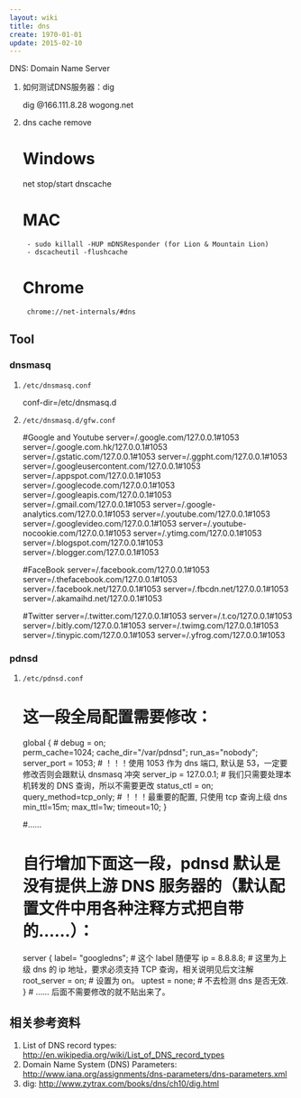 ```yaml
---
layout: wiki
title: dns
create: 1970-01-01
update: 2015-02-10
---
```

DNS: Domain Name Server

1. 如何测试DNS服务器：dig

    dig @166.111.8.28 wogong.net

2. dns cache remove

    # Windows
    net stop/start dnscache
    # MAC
        - sudo killall -HUP mDNSResponder (for Lion & Mountain Lion)
        - dscacheutil -flushcache 
    # Chrome
        chrome://net-internals/#dns

## Tool
### dnsmasq
1. `/etc/dnsmasq.conf`

    conf-dir=/etc/dnsmasq.d

2. `/etc/dnsmasq.d/gfw.conf`

    #Google and Youtube
    server=/.google.com/127.0.0.1#1053
    server=/.google.com.hk/127.0.0.1#1053
    server=/.gstatic.com/127.0.0.1#1053
    server=/.ggpht.com/127.0.0.1#1053
    server=/.googleusercontent.com/127.0.0.1#1053
    server=/.appspot.com/127.0.0.1#1053
    server=/.googlecode.com/127.0.0.1#1053
    server=/.googleapis.com/127.0.0.1#1053
    server=/.gmail.com/127.0.0.1#1053
    server=/.google-analytics.com/127.0.0.1#1053
    server=/.youtube.com/127.0.0.1#1053
    server=/.googlevideo.com/127.0.0.1#1053
    server=/.youtube-nocookie.com/127.0.0.1#1053
    server=/.ytimg.com/127.0.0.1#1053
    server=/.blogspot.com/127.0.0.1#1053
    server=/.blogger.com/127.0.0.1#1053
    
    #FaceBook
    server=/.facebook.com/127.0.0.1#1053
    server=/.thefacebook.com/127.0.0.1#1053
    server=/.facebook.net/127.0.0.1#1053
    server=/.fbcdn.net/127.0.0.1#1053
    server=/.akamaihd.net/127.0.0.1#1053
    
    #Twitter
    server=/.twitter.com/127.0.0.1#1053
    server=/.t.co/127.0.0.1#1053
    server=/.bitly.com/127.0.0.1#1053
    server=/.twimg.com/127.0.0.1#1053
    server=/.tinypic.com/127.0.0.1#1053
    server=/.yfrog.com/127.0.0.1#1053


### pdnsd
1. `/etc/pdnsd.conf`

    # 这一段全局配置需要修改：
    
    global {
        # debug = on;          
        perm_cache=1024;
        cache_dir="/var/pdnsd";
        run_as="nobody";
        server_port = 1053;    # ！！！使用 1053 作为 dns 端口, 默认是 53，一定要修改否则会跟默认 dnsmasq 冲突
        server_ip = 127.0.0.1;  # 我们只需要处理本机转发的 DNS 查询，所以不需要更改
        status_ctl = on;
        query_method=tcp_only; # ！！！最重要的配置, 只使用 tcp 查询上级 dns
        min_ttl=15m;
        max_ttl=1w;
        timeout=10;
    }
    
    #……
    
    # 自行增加下面这一段，pdnsd 默认是没有提供上游 DNS 服务器的（默认配置文件中用各种注释方式把自带的……）：
    
    server {
        label= "googledns";           # 这个 label 随便写
        ip = 8.8.8.8; # 这里为上级 dns 的 ip 地址，要求必须支持 TCP 查询，相关说明见后文注解
        root_server = on;        # 设置为 on。
        uptest = none;           # 不去检测 dns 是否无效.
    }
            # …… 后面不需要修改的就不贴出来了。

## 相关参考资料
1. List of DNS record types: http://en.wikipedia.org/wiki/List_of_DNS_record_types
2. Domain Name System (DNS) Parameters: http://www.iana.org/assignments/dns-parameters/dns-parameters.xml
3. dig: http://www.zytrax.com/books/dns/ch10/dig.html

